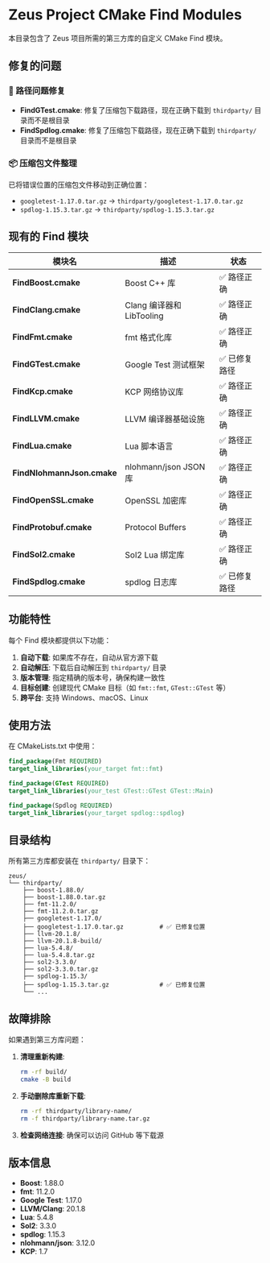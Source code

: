# Zeus Project CMake Find Modules

本目录包含了 Zeus 项目所需的第三方库的自定义 CMake Find 模块。

## 修复的问题

### 🔧 路径问题修复
- **FindGTest.cmake**: 修复了压缩包下载路径，现在正确下载到 `thirdparty/` 目录而不是根目录
- **FindSpdlog.cmake**: 修复了压缩包下载路径，现在正确下载到 `thirdparty/` 目录而不是根目录

### 📦 压缩包文件整理
已将错误位置的压缩包文件移动到正确位置：
- `googletest-1.17.0.tar.gz` → `thirdparty/googletest-1.17.0.tar.gz`
- `spdlog-1.15.3.tar.gz` → `thirdparty/spdlog-1.15.3.tar.gz`

## 现有的 Find 模块

| 模块名 | 描述 | 状态 |
|--------|------|------|
| **FindBoost.cmake** | Boost C++ 库 | ✅ 路径正确 |
| **FindClang.cmake** | Clang 编译器和 LibTooling | ✅ 路径正确 |
| **FindFmt.cmake** | fmt 格式化库 | ✅ 路径正确 |
| **FindGTest.cmake** | Google Test 测试框架 | ✅ 已修复路径 |
| **FindKcp.cmake** | KCP 网络协议库 | ✅ 路径正确 |
| **FindLLVM.cmake** | LLVM 编译器基础设施 | ✅ 路径正确 |
| **FindLua.cmake** | Lua 脚本语言 | ✅ 路径正确 |
| **FindNlohmannJson.cmake** | nlohmann/json JSON 库 | ✅ 路径正确 |
| **FindOpenSSL.cmake** | OpenSSL 加密库 | ✅ 路径正确 |
| **FindProtobuf.cmake** | Protocol Buffers | ✅ 路径正确 |
| **FindSol2.cmake** | Sol2 Lua 绑定库 | ✅ 路径正确 |
| **FindSpdlog.cmake** | spdlog 日志库 | ✅ 已修复路径 |

## 功能特性

每个 Find 模块都提供以下功能：

1. **自动下载**: 如果库不存在，自动从官方源下载
2. **自动解压**: 下载后自动解压到 `thirdparty/` 目录
3. **版本管理**: 指定精确的版本号，确保构建一致性
4. **目标创建**: 创建现代 CMake 目标（如 `fmt::fmt`, `GTest::GTest` 等）
5. **跨平台**: 支持 Windows、macOS、Linux

## 使用方法

在 CMakeLists.txt 中使用：

```cmake
find_package(Fmt REQUIRED)
target_link_libraries(your_target fmt::fmt)

find_package(GTest REQUIRED)
target_link_libraries(your_test GTest::GTest GTest::Main)

find_package(Spdlog REQUIRED)
target_link_libraries(your_target spdlog::spdlog)
```

## 目录结构

所有第三方库都安装在 `thirdparty/` 目录下：

```
zeus/
└── thirdparty/
    ├── boost-1.88.0/
    ├── boost-1.88.0.tar.gz
    ├── fmt-11.2.0/
    ├── fmt-11.2.0.tar.gz
    ├── googletest-1.17.0/
    ├── googletest-1.17.0.tar.gz          # ✅ 已修复位置
    ├── llvm-20.1.8/
    ├── llvm-20.1.8-build/
    ├── lua-5.4.8/
    ├── lua-5.4.8.tar.gz
    ├── sol2-3.3.0/
    ├── sol2-3.3.0.tar.gz
    ├── spdlog-1.15.3/
    ├── spdlog-1.15.3.tar.gz              # ✅ 已修复位置
    └── ...
```

## 故障排除

如果遇到第三方库问题：

1. **清理重新构建**:
   ```bash
   rm -rf build/
   cmake -B build
   ```

2. **手动删除库重新下载**:
   ```bash
   rm -rf thirdparty/library-name/
   rm -f thirdparty/library-name.tar.gz
   ```

3. **检查网络连接**: 确保可以访问 GitHub 等下载源

## 版本信息

- **Boost**: 1.88.0
- **fmt**: 11.2.0  
- **Google Test**: 1.17.0
- **LLVM/Clang**: 20.1.8
- **Lua**: 5.4.8
- **Sol2**: 3.3.0
- **spdlog**: 1.15.3
- **nlohmann/json**: 3.12.0
- **KCP**: 1.7